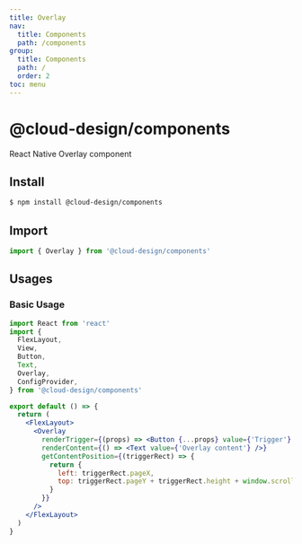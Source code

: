 ```yaml
---
title: Overlay
nav:
  title: Components
  path: /components
group:
  title: Components
  path: /
  order: 2
toc: menu
---
```


# @cloud-design/components

React Native Overlay component

## Install

```sh
$ npm install @cloud-design/components
```

## Import

```js
import { Overlay } from '@cloud-design/components'
```

## Usages

### Basic Usage

```jsx
import React from 'react'
import {
  FlexLayout,
  View,
  Button,
  Text,
  Overlay,
  ConfigProvider,
} from '@cloud-design/components'

export default () => {
  return (
    <FlexLayout>
      <Overlay
        renderTrigger={(props) => <Button {...props} value={'Trigger'} />}
        renderContent={() => <Text value={'Overlay content'} />}
        getContentPosition={(triggerRect) => {
          return {
            left: triggerRect.pageX,
            top: triggerRect.pageY + triggerRect.height + window.scrollY,
          }
        }}
      />
    </FlexLayout>
  )
}
```
